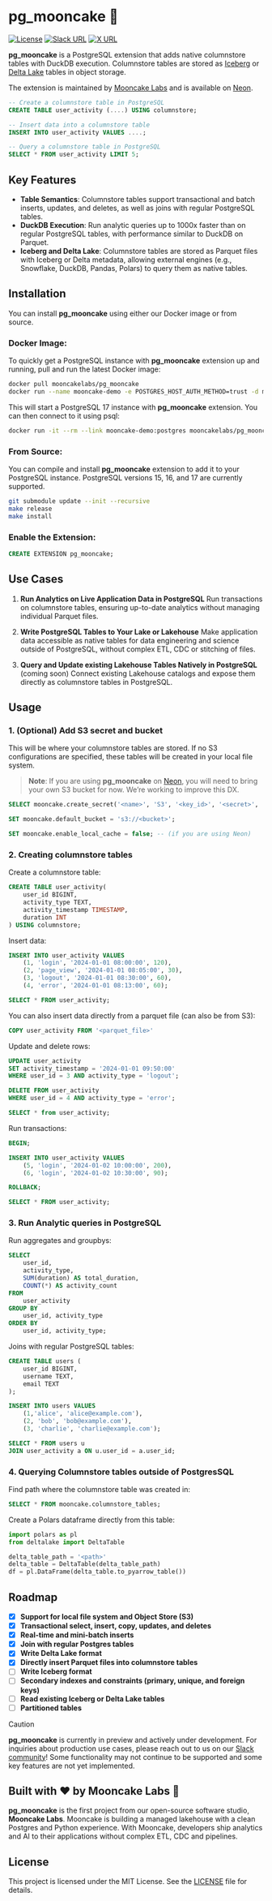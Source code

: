 # pg_mooncake 🥮
[![License](https://img.shields.io/badge/License-MIT-blue)](https://github.com/Mooncake-Labs/pg_mooncake/blob/main/LICENSE) [![Slack URL](https://img.shields.io/badge/Mooncake%20Slack-purple?logo=slack&link=https%3A%2F%2Fjoin.slack.com%2Ft%2Fmooncakelabs%2Fshared_invite%2Fzt-2sepjh5hv-rb9jUtfYZ9bvbxTCUrsEEA)](https://join.slack.com/t/mooncakelabs/shared_invite/zt-2sepjh5hv-rb9jUtfYZ9bvbxTCUrsEEA) [![X URL](https://img.shields.io/twitter/url?url=https%3A%2F%2Fx.com%2Fmooncakelabs&label=%40mooncakelabs)](https://x.com/mooncakelabs)

**pg_mooncake** is a PostgreSQL extension that adds native columnstore tables with DuckDB execution. Columnstore tables are stored as [Iceberg](https://github.com/apache/iceberg) or [Delta Lake](https://github.com/delta-io/delta) tables in object storage.

The extension is maintained by [Mooncake Labs](https://mooncake.dev/) and is available on [Neon](https://github.com/neondatabase/neon).

```sql
-- Create a columnstore table in PostgreSQL
CREATE TABLE user_activity (....) USING columnstore;

-- Insert data into a columnstore table
INSERT INTO user_activity VALUES ....;

-- Query a columnstore table in PostgreSQL
SELECT * FROM user_activity LIMIT 5;
```

## Key Features
- **Table Semantics**: Columnstore tables support transactional and batch inserts, updates, and deletes, as well as joins with regular PostgreSQL tables.
- **DuckDB Execution**: Run analytic queries up to 1000x faster than on regular PostgreSQL tables, with performance similar to DuckDB on Parquet.
- **Iceberg and Delta Lake**: Columnstore tables are stored as Parquet files with Iceberg or Delta metadata, allowing external engines (e.g., Snowflake, DuckDB, Pandas, Polars) to query them as native tables.


## Installation
You can install **pg_mooncake** using either our Docker image or from source.

### Docker Image:
To quickly get a PostgreSQL instance with **pg_mooncake** extension up and running, pull and run the latest Docker image:
```bash
docker pull mooncakelabs/pg_mooncake
docker run --name mooncake-demo -e POSTGRES_HOST_AUTH_METHOD=trust -d mooncakelabs/pg_mooncake
```
This will start a PostgreSQL 17 instance with **pg_mooncake** extension. You can then connect to it using psql:
```bash
docker run -it --rm --link mooncake-demo:postgres mooncakelabs/pg_mooncake psql -h postgres -U postgres
```

### From Source:
You can compile and install **pg_mooncake** extension to add it to your PostgreSQL instance. PostgreSQL versions 15, 16, and 17 are currently supported.
```bash
git submodule update --init --recursive
make release
make install
```

### Enable the Extension:
```sql
CREATE EXTENSION pg_mooncake;
```

## Use Cases
1. **Run Analytics on Live Application Data in PostgreSQL**
   Run transactions on columnstore tables, ensuring up-to-date analytics without managing individual Parquet files.

2. **Write PostgreSQL Tables to Your Lake or Lakehouse**
   Make application data accessible as native tables for data engineering and science outside of PostgreSQL, without complex ETL, CDC or stitching of files.

3. **Query and Update existing Lakehouse Tables Natively in PostgreSQL** (coming soon)
   Connect existing Lakehouse catalogs and expose them directly as columnstore tables in PostgreSQL.

## Usage
### 1. (Optional) Add S3 secret and bucket
This will be where your columnstore tables are stored. If no S3 configurations are specified, these tables will be created in your local file system.
> **Note**: If you are using **pg_mooncake** on [Neon](https://neon.tech), you will need to bring your own S3 bucket for now. We’re  working to improve this DX.
```sql
SELECT mooncake.create_secret('<name>', 'S3', '<key_id>', '<secret>', '{"REGION": "<s3-region>"}');

SET mooncake.default_bucket = 's3://<bucket>';

SET mooncake.enable_local_cache = false; -- (if you are using Neon)
```

### 2. Creating columnstore tables
Create a columnstore table:
```sql
CREATE TABLE user_activity(
    user_id BIGINT,
    activity_type TEXT,
    activity_timestamp TIMESTAMP,
    duration INT
) USING columnstore;
```
Insert data:
```sql
INSERT INTO user_activity VALUES
    (1, 'login', '2024-01-01 08:00:00', 120),
    (2, 'page_view', '2024-01-01 08:05:00', 30),
    (3, 'logout', '2024-01-01 08:30:00', 60),
    (4, 'error', '2024-01-01 08:13:00', 60);

SELECT * FROM user_activity;
```

You can also insert data directly from a parquet file (can also be from S3):
```sql
COPY user_activity FROM '<parquet_file>'
```

Update and delete rows:
```sql
UPDATE user_activity
SET activity_timestamp = '2024-01-01 09:50:00'
WHERE user_id = 3 AND activity_type = 'logout';

DELETE FROM user_activity
WHERE user_id = 4 AND activity_type = 'error';

SELECT * from user_activity;
```

Run transactions:
```sql
BEGIN;

INSERT INTO user_activity VALUES
    (5, 'login', '2024-01-02 10:00:00', 200),
    (6, 'login', '2024-01-02 10:30:00', 90);

ROLLBACK;

SELECT * FROM user_activity;
```

### 3. Run Analytic queries in PostgreSQL
Run aggregates and groupbys:
```sql
SELECT
    user_id,
    activity_type,
    SUM(duration) AS total_duration,
    COUNT(*) AS activity_count
FROM
    user_activity
GROUP BY
    user_id, activity_type
ORDER BY
    user_id, activity_type;
```

Joins with regular PostgreSQL tables:
```sql
CREATE TABLE users (
    user_id BIGINT,
    username TEXT,
    email TEXT
);

INSERT INTO users VALUES
    (1,'alice', 'alice@example.com'),
    (2, 'bob', 'bob@example.com'),
    (3, 'charlie', 'charlie@example.com');

SELECT * FROM users u
JOIN user_activity a ON u.user_id = a.user_id;
```

### 4. Querying Columnstore tables outside of PostgresSQL
Find path where the columnstore table was created in:
```sql
SELECT * FROM mooncake.columnstore_tables;
```

Create a Polars dataframe directly from this table:
```python
import polars as pl
from deltalake import DeltaTable

delta_table_path = '<path>'
delta_table = DeltaTable(delta_table_path)
df = pl.DataFrame(delta_table.to_pyarrow_table())
```

## Roadmap
- [x] **Support for local file system and Object Store (S3)**
- [x] **Transactional select, insert, copy, updates, and deletes**
- [x] **Real-time and mini-batch inserts**
- [x] **Join with regular Postgres tables**
- [x] **Write Delta Lake format**
- [x] **Directly insert Parquet files into columnstore tables**
- [ ] **Write Iceberg format**
- [ ] **Secondary indexes and constraints (primary, unique, and foreign keys)**
- [ ] **Read existing Iceberg or Delta Lake tables**
- [ ] **Partitioned tables**

> [!CAUTION]
> **pg_mooncake** is currently in preview and actively under development. For inquiries about production use cases, please reach out to us on our [Slack community](https://join.slack.com/t/mooncakelabs/shared_invite/zt-2sepjh5hv-rb9jUtfYZ9bvbxTCUrsEEA)!
> Some functionality may not continue to be supported and some key features are not yet implemented.

## Built with ❤️ by Mooncake Labs 🥮
**pg_mooncake** is the first project from our open-source software studio, **Mooncake Labs**. Mooncake is building a managed lakehouse with a clean Postgres and Python experience. With Mooncake, developers ship analytics and AI to their applications without complex ETL, CDC and pipelines.

## License
This project is licensed under the MIT License. See the [LICENSE](LICENSE) file for details.
